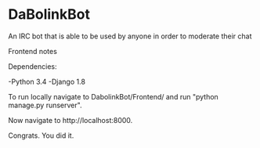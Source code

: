 # DaBolinkBot
An IRC bot that is able to be used by anyone in order to moderate their chat

Frontend notes

Dependencies:

  -Python 3.4
  -Django 1.8
  
To run locally navigate to DabolinkBot/Frontend/ and run "python manage.py runserver".

Now navigate to http://localhost:8000.

Congrats. You did it.
